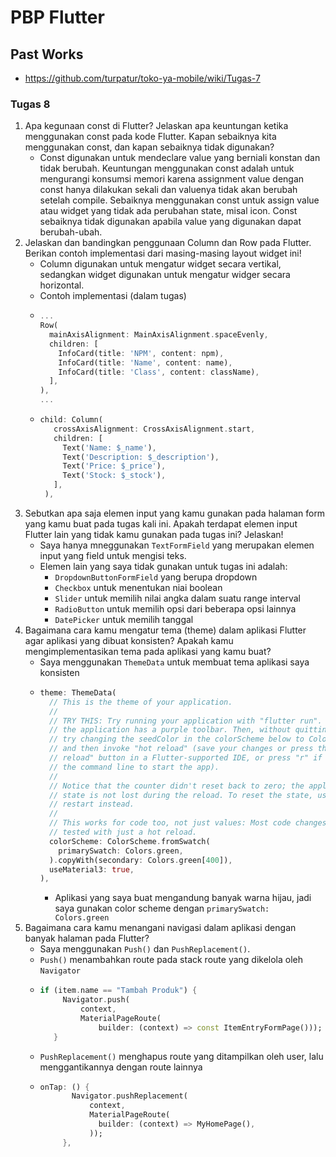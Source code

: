 # PBP Flutter 
## Past Works
- https://github.com/turpatur/toko-ya-mobile/wiki/Tugas-7
### Tugas 8 
1. Apa kegunaan const di Flutter? Jelaskan apa keuntungan ketika menggunakan const pada kode Flutter. Kapan sebaiknya kita menggunakan const, dan kapan sebaiknya tidak digunakan?
   - Const digunakan untuk mendeclare value yang berniali konstan dan tidak berubah. Keuntungan menggunakan const adalah untuk mengurangi konsumsi memori karena assignment value dengan const hanya dilakukan sekali dan valuenya tidak akan berubah setelah compile. Sebaiknya menggunakan const untuk assign value atau widget yang tidak ada perubahan state, misal icon. Const sebaiknya tidak digunakan apabila value yang digunakan dapat berubah-ubah.
2. Jelaskan dan bandingkan penggunaan Column dan Row pada Flutter. Berikan contoh implementasi dari masing-masing layout widget ini!
   - Column digunakan untuk mengatur widget secara vertikal, sedangkan widget digunakan untuk mengatur widger secara horizontal.
   - Contoh implementasi (dalam tugas)
    - ```dart
      ...
      Row(
        mainAxisAlignment: MainAxisAlignment.spaceEvenly,
        children: [
          InfoCard(title: 'NPM', content: npm),
          InfoCard(title: 'Name', content: name),
          InfoCard(title: 'Class', content: className),
        ],
      ),
      ...
      ```
   - ```dart
     child: Column(
        crossAxisAlignment: CrossAxisAlignment.start,
        children: [
          Text('Name: $_name'),
          Text('Description: $_description'),
          Text('Price: $_price'),
          Text('Stock: $_stock'),
        ],
      ),
     ```
3. Sebutkan apa saja elemen input yang kamu gunakan pada halaman form yang kamu buat pada tugas kali ini. Apakah terdapat elemen input Flutter lain yang tidak kamu gunakan pada tugas ini? Jelaskan!
   - Saya hanya mneggunakan `TextFormField` yang merupakan elemen input yang field untuk mengisi teks.
   - Elemen lain yang saya tidak gunakan untuk tugas ini adalah:
     - `DropdownButtonFormField` yang berupa dropdown
     - `Checkbox` untuk menentukan niai boolean 
     - `Slider` untuk memilih nilai angka dalam suatu range interval
     - `RadioButton` untuk memilih opsi dari beberapa opsi lainnya
     - `DatePicker` untuk memilih tanggal    
4. Bagaimana cara kamu mengatur tema (theme) dalam aplikasi Flutter agar aplikasi yang dibuat konsisten? Apakah kamu mengimplementasikan tema pada aplikasi yang kamu buat?
   - Saya menggunakan `ThemeData` untuk membuat tema aplikasi saya konsisten
    - ```dart
      theme: ThemeData(
        // This is the theme of your application.
        //
        // TRY THIS: Try running your application with "flutter run". You'll see
        // the application has a purple toolbar. Then, without quitting the app,
        // try changing the seedColor in the colorScheme below to Colors.green
        // and then invoke "hot reload" (save your changes or press the "hot
        // reload" button in a Flutter-supported IDE, or press "r" if you used
        // the command line to start the app).
        //
        // Notice that the counter didn't reset back to zero; the application
        // state is not lost during the reload. To reset the state, use hot
        // restart instead.
        //
        // This works for code too, not just values: Most code changes can be
        // tested with just a hot reload.
        colorScheme: ColorScheme.fromSwatch(
          primarySwatch: Colors.green,
        ).copyWith(secondary: Colors.green[400]),
        useMaterial3: true,
      ),
      ```
      - Aplikasi yang saya buat mengandung banyak warna hijau, jadi saya gunakan color scheme dengan `primarySwatch: Colors.green` 
5. Bagaimana cara kamu menangani navigasi dalam aplikasi dengan banyak halaman pada Flutter?
   - Saya menggunakan `Push()` dan `PushReplacement()`.
    - `Push()` menambahkan route pada stack route yang dikelola oleh `Navigator`
     - ```dart
       if (item.name == "Tambah Produk") {
            Navigator.push(
                context,
                MaterialPageRoute(
                    builder: (context) => const ItemEntryFormPage()));
          }
       ``` 
    - `PushReplacement()` menghapus route yang ditampilkan oleh user, lalu menggantikannya dengan route lainnya
     - ```dart
       onTap: () {
              Navigator.pushReplacement(
                  context,
                  MaterialPageRoute(
                    builder: (context) => MyHomePage(),
                  ));
            },
       ``` 
